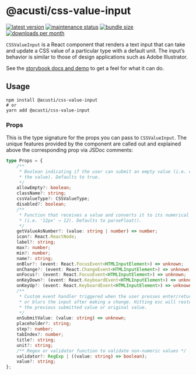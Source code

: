 # @acusti/css-value-input

[![latest version](https://img.shields.io/npm/v/@acusti/css-value-input?style=for-the-badge)](https://www.npmjs.com/package/@acusti/css-value-input)
[![maintenance status](https://img.shields.io/npms-io/maintenance-score/@acusti/css-value-input?style=for-the-badge)](https://npms.io/search?q=%40acusti%2Fcss-value-input)
[![bundle size](https://img.shields.io/bundlephobia/minzip/@acusti/css-value-input?style=for-the-badge)](https://bundlephobia.com/package/@acusti/css-value-input)
[![downloads per month](https://img.shields.io/npm/dm/@acusti/css-value-input?style=for-the-badge)](https://www.npmjs.com/package/@acusti/css-value-input)

`CSSValueInput` is a React component that renders a text input that can
take and update a CSS value of a particular type with a default unit. The
input’s behavior is similar to those of design applications such as Adobe
Illustrator.

See the [storybook docs and demo][] to get a feel for what it can do.

[storybook docs and demo]:
    https://acusti-uikit.netlify.app/?path=/docs/uikit-controls-CSSValueInput--docs

## Usage

```
npm install @acusti/css-value-input
# or
yarn add @acusti/css-value-input
```

### Props

This is the type signature for the props you can pass to `CSSValueInput`.
The unique features provided by the component are called out and explained
above the corresponding prop via JSDoc comments:

```ts
type Props = {
    /**
     * Boolean indicating if the user can submit an empty value (i.e. clear
     * the value). Defaults to true.
     */
    allowEmpty?: boolean;
    className?: string;
    cssValueType?: CSSValueType;
    disabled?: boolean;
    /**
     * Function that receives a value and converts it to its numerical equivalent
     * (i.e. '12px' → 12). Defaults to parseFloat().
     */
    getValueAsNumber?: (value: string | number) => number;
    icon?: React.ReactNode;
    label?: string;
    max?: number;
    min?: number;
    name?: string;
    onBlur?: (event: React.FocusEvent<HTMLInputElement>) => unknown;
    onChange?: (event: React.ChangeEvent<HTMLInputElement>) => unknown;
    onFocus?: (event: React.FocusEvent<HTMLInputElement>) => unknown;
    onKeyDown?: (event: React.KeyboardEvent<HTMLInputElement>) => unknown;
    onKeyUp?: (event: React.KeyboardEvent<HTMLInputElement>) => unknown;
    /**
     * Custom event handler triggered when the user presses enter/return
     * or blurs the input after making a change. Hitting esc will restore
     * the previous submitted value or original value.
     */
    onSubmitValue: (value: string) => unknown;
    placeholder?: string;
    step?: number;
    tabIndex?: number;
    title?: string;
    unit?: string;
    /** Regex or validator function to validate non-numeric values */
    validator?: RegExp | ((value: string) => boolean);
    value?: string;
};
```
